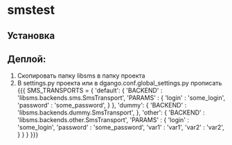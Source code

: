 # smstest

## Установка

## Деплой:

1. Скопировать папку libsms в папку проекта
2. В settings.py проекта или в dgango.conf.global_settings.py прописать 
{{{
SMS_TRANSPORTS = {
		'default': {
			'BACKEND' : 'libsms.backends.sms.SmsTransport',
			'PARAMS' : {
				'login' : 'some_login',
				'password' : 'some_password',
			}
		},
		'dummy': {
			'BACKEND' : 'libsms.backends.dummy.SmsTransport',
		},
		'other': {
			'BACKEND' : 'libsms.backends.other.SmsTransport',
			'PARAMS' : {
				'login' : 'some_login',
				'password' : 'some_password',
				'var1' : 'var1',
				'var2' : 'var2',
			}
		}
	}
}}}


